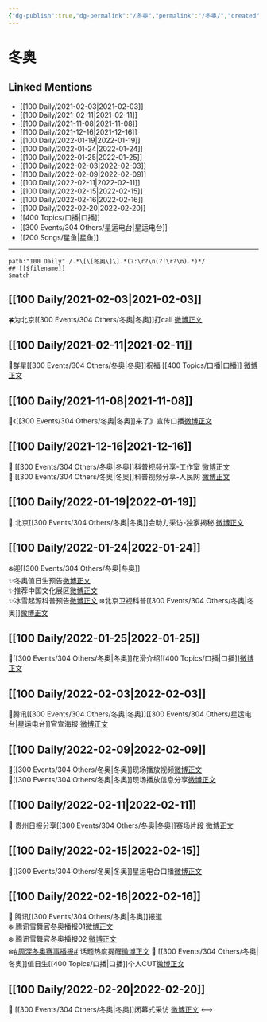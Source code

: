 ```yaml
---
{"dg-publish":true,"dg-permalink":"/冬奥","permalink":"/冬奥/","created":"2022-12-22T15:42:35.000+08:00","updated":"2023-04-10T16:59:25.446+08:00"}
---
```


# 冬奥

## Linked Mentions
- [[100 Daily/2021-02-03\|2021-02-03]]
- [[100 Daily/2021-02-11\|2021-02-11]]
- [[100 Daily/2021-11-08\|2021-11-08]]
- [[100 Daily/2021-12-16\|2021-12-16]]
- [[100 Daily/2022-01-19\|2022-01-19]]
- [[100 Daily/2022-01-24\|2022-01-24]]
- [[100 Daily/2022-01-25\|2022-01-25]]
- [[100 Daily/2022-02-03\|2022-02-03]]
- [[100 Daily/2022-02-09\|2022-02-09]]
- [[100 Daily/2022-02-11\|2022-02-11]]
- [[100 Daily/2022-02-15\|2022-02-15]]
- [[100 Daily/2022-02-16\|2022-02-16]]
- [[100 Daily/2022-02-20\|2022-02-20]]
- [[400 Topics/口播\|口播]]
- [[300 Events/304 Others/星运电台\|星运电台]]
- [[200 Songs/星鱼\|星鱼]]


---

```expander
path:"100 Daily" /.*\[\[冬奥\]\].*(?:\r?\n(?!\r?\n).*)*/
## [[$filename]]
$match
```
## [[100 Daily/2021-02-03\|2021-02-03]]
🍀为北京[[300 Events/304 Others/冬奥\|冬奥]]打call [微博正文](https://weibo.com/6466290670/K0gF27wPP)
## [[100 Daily/2021-02-11\|2021-02-11]]
🌟群星[[300 Events/304 Others/冬奥\|冬奥]]祝福 [[400 Topics/口播\|口播]] [微博正文](https://m.weibo.cn/6466290670/4603413088447377)
## [[100 Daily/2021-11-08\|2021-11-08]]
🎵《[[300 Events/304 Others/冬奥\|冬奥]]来了》宣传口播[微博正文](https://m.weibo.cn/6466290670/4701292075680489)
## [[100 Daily/2021-12-16\|2021-12-16]]
💫 [[300 Events/304 Others/冬奥\|冬奥]]科普视频分享-工作室 [微博正文](https://m.weibo.cn/6466290670/4715139146187653)  
💫 [[300 Events/304 Others/冬奥\|冬奥]]科普视频分享-人民网 [微博正文](https://m.weibo.cn/6466290670/4715122394665880)
## [[100 Daily/2022-01-19\|2022-01-19]]
💫 北京[[300 Events/304 Others/冬奥\|冬奥]]会助力采访-独家揭秘 [微博正文](https://m.weibo.cn/6466290670/4727375735294664)
## [[100 Daily/2022-01-24\|2022-01-24]]
❄️迎[[300 Events/304 Others/冬奥\|冬奥]]  
✨冬奥值日生预告[微博正文](https://m.weibo.cn/6466290670/4729283161363523)  
✨推荐中国文化展区[微博正文](https://m.weibo.cn/6466290670/4729298440689867)  
✨冰雪起源科普预告[微博正文](https://m.weibo.cn/6466290670/4729266023173742)
❄️北京卫视科普[[300 Events/304 Others/冬奥\|冬奥]][微博正文](https://m.weibo.cn/6466290670/4729129599244052)
## [[100 Daily/2022-01-25\|2022-01-25]]
🌟[[300 Events/304 Others/冬奥\|冬奥]]花滑介绍[[400 Topics/口播\|口播]][微博正文](https://m.weibo.cn/6466290670/4729455089550346)
## [[100 Daily/2022-02-03\|2022-02-03]]
💫腾讯[[300 Events/304 Others/冬奥\|冬奥]][[300 Events/304 Others/星运电台\|星运电台]]官宣海报 [微博正文](https://m.weibo.cn/6466290670/4732742845862841)
## [[100 Daily/2022-02-09\|2022-02-09]]
🎵[[300 Events/304 Others/冬奥\|冬奥]]现场播放视频[微博正文](https://weibo.com/detail/4734936303010479)  
🎵[[300 Events/304 Others/冬奥\|冬奥]]现场播放信息分享[微博正文](https://weibo.com/detail/4734910478156336)

## [[100 Daily/2022-02-11\|2022-02-11]]
💫 贵州日报分享[[300 Events/304 Others/冬奥\|冬奥]]赛场片段 [微博正文](https://weibo.com/detail/4735699183735749)
## [[100 Daily/2022-02-15\|2022-02-15]]
🌟[[300 Events/304 Others/冬奥\|冬奥]]星运电台口播[微博正文](https://m.weibo.cn/6466290670/4737258819947070)
## [[100 Daily/2022-02-16\|2022-02-16]]
🌟 腾讯[[300 Events/304 Others/冬奥\|冬奥]]报道  
❄️ 腾讯雪舞官冬奥播报01[微博正文](https://m.weibo.cn/6466290670/4737408941949846)  
❄️ 腾讯雪舞官冬奥播报02 [微博正文](https://m.weibo.cn/6466290670/4737425077175567)  
❄️[#周深冬奥赛事播报#](https://s.weibo.com/weibo?q=%23%E5%91%A8%E6%B7%B1%E5%86%AC%E5%A5%A5%E8%B5%9B%E4%BA%8B%E6%92%AD%E6%8A%A5%23) 话题热度提醒[微博正文](https://m.weibo.cn/6466290670/4737451358421164)
🌟 [[300 Events/304 Others/冬奥\|冬奥]]值日生[[400 Topics/口播\|口播]]个人CUT[微博正文](https://m.weibo.cn/6466290670/4737440390841919)
## [[100 Daily/2022-02-20\|2022-02-20]]
💫 [[300 Events/304 Others/冬奥\|冬奥]]闭幕式采访 [微博正文](https://m.weibo.cn/6466290670/4739044980818479)
<-->